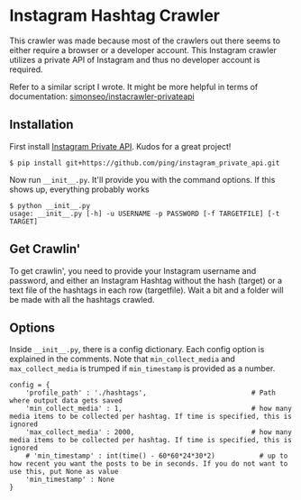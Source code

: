 # Instagram Hashtag Crawler
This crawler was made because most of the crawlers out there seems to either require a browser or a developer account. This Instagram crawler utilizes a private API of Instagram and thus no developer account is required.

Refer to a similar script I wrote. It might be more helpful in terms of documentation: [simonseo/instacrawler-privateapi](https://github.com/simonseo/instagram-hashtag-crawler)

## Installation
First install [Instagram Private API](https://github.com/ping/instagram_private_api). Kudos for a great project!
```
$ pip install git+https://github.com/ping/instagram_private_api.git
```

Now run `__init__.py`. It'll provide you with the command options. If this shows up, everything probably works
```
$ python __init__.py
usage: __init__.py [-h] -u USERNAME -p PASSWORD [-f TARGETFILE] [-t TARGET]
```

## Get Crawlin'
To get crawlin', you need to provide your Instagram username and password, and either an Instagram Hashtag without the hash (target) or a text file of the hashtags in each row (targetfile).
Wait a bit and a folder will be made with all the hashtags crawled.

## Options
Inside `__init__.py`, there is a config dictionary. Each config option is explained in the comments.
Note that `min_collect_media` and `max_collect_media` is trumped if `min_timestamp` is provided as a number.
```
config = {
	'profile_path' : './hashtags',                          # Path where output data gets saved
	'min_collect_media' : 1,                                # how many media items to be collected per hashtag. If time is specified, this is ignored
	'max_collect_media' : 2000,                             # how many media items to be collected per hashtag. If time is specified, this is ignored
	# 'min_timestamp' : int(time() - 60*60*24*30*2)           # up to how recent you want the posts to be in seconds. If you do not want to use this, put None as value
	'min_timestamp' : None
}
```
